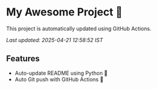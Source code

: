 # My Awesome Project 🚀

This project is automatically updated using GitHub Actions.

_Last updated: 2025-04-21 12:58:52 IST_

## Features
- Auto-update README using Python 🐍
- Auto Git push with GitHub Actions 🤖
